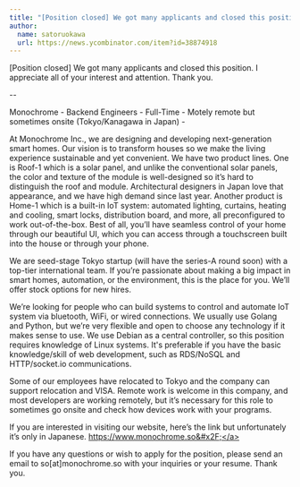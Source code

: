 ```yaml
---
title: "[Position closed] We got many applicants and closed this position. I appreciate all of your interest and attention. Thank you."
author:
  name: satoruokawa
  url: https://news.ycombinator.com/item?id=38874918
---
```

[Position closed] We got many applicants and closed this position. I appreciate all of your interest and attention. Thank you.

--

Monochrome - Backend Engineers - Full-Time - Motely remote but sometimes onsite (Tokyo&#x2F;Kanagawa in Japan) -

At Monochrome Inc., we are designing and developing next-generation smart homes. Our vision is to transform houses so we make the living experience sustainable and yet convenient. We have two product lines. 
One is Roof-1 which is a solar panel, and unlike the conventional solar panels, the color and texture of the module is well-designed so it’s hard to distinguish the roof and module. Architectural designers in Japan love that appearance, and we have high demand since last year.
Another product is Home-1 which is a built-in IoT system: automated lighting, curtains, heating and cooling, smart locks, distribution board, and more, all preconfigured to work out-of-the-box. Best of all, you’ll have seamless control of your home through our beautiful UI, which you can access through a touchscreen built into the house or through your phone.

We are seed-stage Tokyo startup (will have the series-A round soon) with a top-tier international team. If you’re passionate about making a big impact in smart homes, automation, or the environment, this is the place for you.
We’ll offer stock options for new hires.

We’re looking for people who can build systems to control and automate IoT system via bluetooth, WiFi, or wired connections. We usually use Golang and Python, but we’re very flexible and open to choose any technology if it makes sense to use. We use Debian as a central controller, so this position requires knowledge of Linux systems. It&#x27;s preferable if you have the basic knowledge&#x2F;skill of web development, such as RDS&#x2F;NoSQL and HTTP&#x2F;socket.io communications.

Some of our employees have relocated to Tokyo and the company can support relocation and VISA. 
Remote work is welcome in this company, and most developers are working remotely, but it’s necessary for this role to sometimes go onsite and check how devices work with your programs.

If you are interested in visiting our website, here’s the link but unfortunately it’s only in Japanese. <a href="https:&#x2F;&#x2F;www.monochrome.so&#x2F;" rel="nofollow">https:&#x2F;&#x2F;www.monochrome.so&#x2F;</a>

If you have any questions or wish to apply for the position, please send an email to so[at]monochrome.so with your inquiries or your resume. Thank you.
